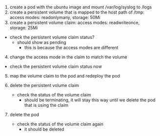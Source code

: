 1. create a pod with the ubuntu image and mount /var/log/syslog to /logs
2. create a persistent volume that is mapped to the host path of /tmp: access modes: readonlymany, storage: 50Mi
3. create a persistent volume claim: access modes: readwriteonce, storage: 25Mi

- check the persistent volume claim status? 
    - should show as pending 
        - this is because the access modes are different

4. change the access mode in the claim to match the volume

- check the persistent volume claim status now 

5. map the volume claim to the pod and redeploy the pod 
6. delete the persistent volume claim 
    - check the status of the volume claim 
        - should be terminating, it will stay this way until we delete the pod that is using the claim

7. delete the pod 

    - check the status of the volume claim again
        - it should be deleted